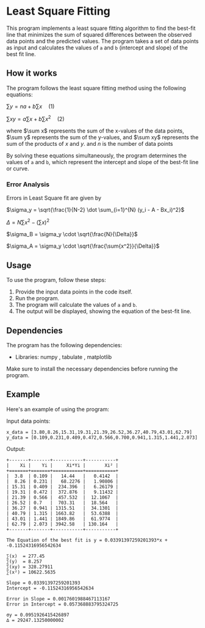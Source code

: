 # Least Square Fitting 

This program implements a least square fitting algorithm to find the best-fit line that minimizes the sum of squared differences between the observed data points and the predicted values. The program takes a set of data points as input and calculates the values of `a` and `b` (intercept and slope) of the best fit line.

## How it works

The program follows the least square fitting method using the following equations:

$\sum y = na + b\sum x \quad \text{(1)}$

$\sum xy = a\sum x + b\sum x^2 \quad \text{(2)}$

where $\\sum x\$ represents the sum of the x-values of the data points, $\\sum y\$ represents the sum of the y-values, and $\sum xy\$ represents the sum of the products of $x$ and $y$.
and $n$ is the number of data points

By solving these equations simultaneously, the program determines the values of `a` and `b`, which represent the intercept and slope of the best-fit line or curve.

### Error Analysis

Errors in Least Square fit are given by

$\sigma_y = \sqrt{\frac{1}{N-2} \dot \sum_{i=1}^{N} (y_i - A - Bx_i)^2}$

$\Delta = N \sum{x^2} - (\sum{x})^2$ 

$\sigma_B = \sigma_y \cdot \sqrt{\frac{N}{\Delta}}$

$\sigma_A = \sigma_y \cdot \sqrt{\frac{\sum{x^2}}{\Delta}}$

## Usage

To use the program, follow these steps:

1. Provide the input data points in the code itself.
2. Run the program.
3. The program will calculate the values of `a` and `b`.
4. The output will be displayed, showing the equation of the best-fit line.

## Dependencies

The program has the following dependencies:

- Libraries: numpy , tabulate , matplotlib

Make sure to install the necessary dependencies before running the program.

## Example

Here's an example of using the program:

Input data points:
```
x_data = [3.80,8.26,15.31,19.31,21.39,26.52,36.27,40.79,43.01,62.79]
y_data = [0.109,0.231,0.409,0.472,0.566,0.700,0.941,1.315,1.441,2.073]
```

Output:
```
+-------+-------+-----------+-----------+
|    Xi |    Yi |     Xi*Yi |       Xi² |
+=======+=======+===========+===========+
|  3.8  | 0.109 |   14.44   |   0.4142  |
|  8.26 | 0.231 |   68.2276 |   1.90806 |
| 15.31 | 0.409 |  234.396  |   6.26179 |
| 19.31 | 0.472 |  372.876  |   9.11432 |
| 21.39 | 0.566 |  457.532  |  12.1067  |
| 26.52 | 0.7   |  703.31   |  18.564   |
| 36.27 | 0.941 | 1315.51   |  34.1301  |
| 40.79 | 1.315 | 1663.82   |  53.6388  |
| 43.01 | 1.441 | 1849.86   |  61.9774  |
| 62.79 | 2.073 | 3942.58   | 130.164   |
+-------+-------+-----------+-----------+

The Equation of the best fit is y = 0.03391397259201393*x + -0.11524316956542634

∑(x)  = 277.45
∑(y)  = 8.257
∑(xy) = 328.27911
∑(x²) = 10622.5635

Slope = 0.03391397259201393
Intercept = -0.11524316956542634

Error in Slope = 0.0017601988467113167
Error in Intercept = 0.057368883795324725

σy = 0.0951926415426897
∆ = 29247.13250000002
```
